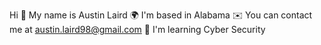 Hi 👋 My name is Austin Laird
🌍  I'm based in Alabama
✉️  You can contact me at austin.laird98@gmail.com
🧠  I'm learning Cyber Security
